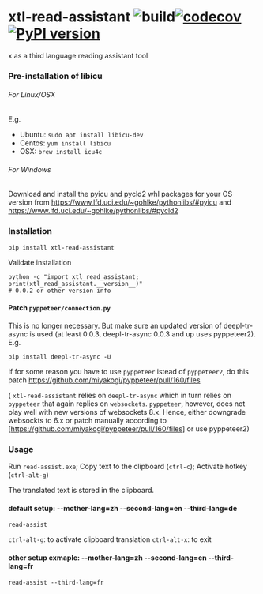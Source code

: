 # xtl-read-assistant ![build](https://github.com/ffreemt/xtl-read-assistant/workflows/build/badge.svg)[![codecov](https://codecov.io/gh/ffreemt/xtl-read-assistant/branch/master/graph/badge.svg)](https://codecov.io/gh/ffreemt/xtl-read-assistant)[![PyPI version](https://badge.fury.io/py/xtl-read-assistant.svg)](https://badge.fury.io/py/xtl-read-assistant)
x as a third language reading assistant tool

### Pre-installation of libicu

###### For Linux/OSX

E.g.
* Ubuntu: `sudo apt install libicu-dev`
* Centos: `yum install libicu`
* OSX: `brew install icu4c`

###### For Windows

Download and install the pyicu and pycld2 whl packages for your OS version from https://www.lfd.uci.edu/~gohlke/pythonlibs/#pyicu and https://www.lfd.uci.edu/~gohlke/pythonlibs/#pycld2

### Installation
```pip install xtl-read-assistant```

Validate installation
```
python -c "import xtl_read_assistant; print(xtl_read_assistant.__version__)"
# 0.0.2 or other version info
```
#### Patch `pyppeteer/connection.py`

This is no longer necessary. But make sure an updated version of deepl-tr-async is used (at least 0.0.3, deepl-tr-async 0.0.3 and up uses pyppeteer2). E.g.
```
pip install deepl-tr-async -U
```

If for some reason you have to use `pyppeteer` istead of `pyppeteer2`, do this patch https://github.com/miyakogi/pyppeteer/pull/160/files

(
`xtl-read-assistant` relies on `deepl-tr-async` which in turn relies on `pyppeteer` that again replies on `websockets`. `pyppeteer`, however, does not play well with new versions of websockets 8.x. Hence, either downgrade websockts to 6.x or patch manually according to [https://github.com/miyakogi/pyppeteer/pull/160/files] or use pyppeteer2)

### Usage

Run `read-assist.exe`; Copy text to the clipboard (`ctrl-c`); Activate hotkey (`ctrl-alt-g`)

The translated text is stored in the clipboard.

#### default setup: --mother-lang=zh --second-lang=en --third-lang=de
`read-assist`

`ctrl-alt-g`: to activate clipboard translation
`ctrl-alt-x`: to exit

#### other setup exmaple: --mother-lang=zh --second-lang=en --third-lang=fr

`read-assist --third-lang=fr`
